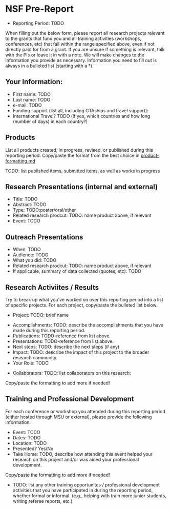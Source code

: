 # NSF Pre-Report

* Reporting Period: TODO 

When filling out the below form, please report all research projects relevant to
the grants that fund you and all training activities (workshops, conferences,
etc) that fall within the range specified above, even if not directly paid for
from a grant.  If you are unsure if something is relevant, talk with the PIs or
leave it in with a note.  We will make changes to the information you provide as
necessary.  Information you need to fill out is always in a bulleted list
(starting with a *).

## Your Information:

* First name: TODO
* Last name: TODO
* e-mail: TODO
* Funding support (list all, including GTAships and travel support):
* International Travel? TODO (if yes, which countries and how long (number of days) in each country?)

## Products

List all products created, in progress, revised, or published during this reporting period.
Copy/paste the format from the best choice in [product-formatting.md](https://github.com/compTAG/student-resources/tree/master/reports/product-formatting.md)

TODO: list published items, submitted items, as well as works in progress

## Research Presentations (internal and external)

* Title: TODO
* Abstract: TODO
* Type: TODO:poster/oral/other
* Related research prodcut: TODO: name product above, if relevant
* Event: TODO 

## Outreach Presentations

* When: TODO
* Audience: TODO
* What you did: TODO
* Related research prodcut: TODO: name product above, if relevant
* If applicable, summary of data collected (quotes, etc): TODO

## Research Activiites / Results

Try to break up what you've worked on over this reporting period into a list of
specific projects.  For each project, copy/paste the bulleted list below.

+ Project: TODO: brief name
* Accomplishments: TODO: describe the accomplishments that you have made
  during this reporting period.
* Publications: TODO-reference from list above.
* Presentations: TODO-reference from list above.
* Next steps: TODO: describe the next steps (if any)
* Impact: TODO: describe the impact of this project to the broader research
  community
* Your Role: TODO
+ Collaborators: TODO: list collaborators on this research:

Copy/paste the formatting to add more if needed!

## Training and Professional Development

For each conference or workshop you attended during this reporting period
(either hosted through MSU or external),
please provide the following information:

* Event: TODO
* Dates: TODO
* Location: TODO
* Presented? Yes/No
* Take Home: TODO, describe how attending this event helped your research on this
  project and/or was aided your professional development.

Copy/paste the formatting to add more if needed!

+ TODO: list any other training opportunites / professional development activities
that you have participated in during the reporting period, whether formal or
informal.  (e.g., helping with train more junior students, writing referee
reports, etc.)
